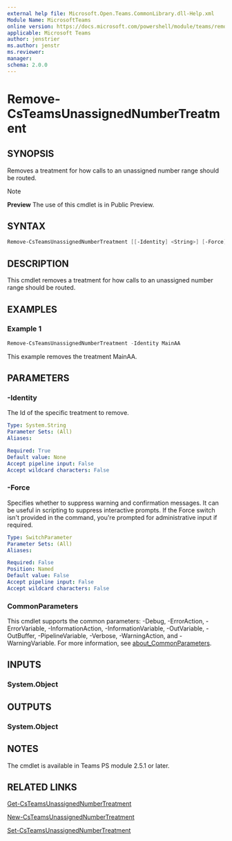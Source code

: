 ```yaml
---
external help file: Microsoft.Open.Teams.CommonLibrary.dll-Help.xml
Module Name: MicrosoftTeams
online version: https://docs.microsoft.com/powershell/module/teams/remove-csteamsunassignednumbertreatment
applicable: Microsoft Teams
author: jenstrier
ms.author: jenstr
ms.reviewer: 
manager:
schema: 2.0.0
---
```


# Remove-CsTeamsUnassignedNumberTreatment

## SYNOPSIS
Removes a treatment for how calls to an unassigned number range should be routed.

> [!NOTE]
> **Preview** The use of this cmdlet is in Public Preview.
  
## SYNTAX

```powershell
Remove-CsTeamsUnassignedNumberTreatment [[-Identity] <String>] [-Force] [-WhatIf] [-Confirm]  [<CommonParameters>]
```

## DESCRIPTION
This cmdlet removes a treatment for how calls to an unassigned number range should be routed.

## EXAMPLES

### Example 1
```powershell
Remove-CsTeamsUnassignedNumberTreatment -Identity MainAA
```
This example removes the treatment MainAA.


## PARAMETERS

### -Identity
The Id of the specific treatment to remove.

```yaml
Type: System.String
Parameter Sets: (All)
Aliases:

Required: True
Default value: None
Accept pipeline input: False
Accept wildcard characters: False
```

### -Force
Specifies whether to suppress warning and confirmation messages. It can be useful in scripting to suppress interactive prompts. If the Force switch isn't provided in the command, you're prompted for administrative input if required.

```yaml
Type: SwitchParameter
Parameter Sets: (All)
Aliases:

Required: False
Position: Named
Default value: False
Accept pipeline input: False
Accept wildcard characters: False
```

### CommonParameters
This cmdlet supports the common parameters: -Debug, -ErrorAction, -ErrorVariable, -InformationAction, -InformationVariable, -OutVariable, -OutBuffer, -PipelineVariable, -Verbose, -WarningAction, and -WarningVariable. For more information, see [about_CommonParameters](https://go.microsoft.com/fwlink/?LinkID=113216).

## INPUTS

### System.Object

## OUTPUTS

### System.Object

## NOTES
The cmdlet is available in Teams PS module 2.5.1 or later.

## RELATED LINKS
[Get-CsTeamsUnassignedNumberTreatment](Get-CsTeamsUnassignedNumberTreatment.md)

[New-CsTeamsUnassignedNumberTreatment](New-CsTeamsUnassignedNumberTreatment.md)

[Set-CsTeamsUnassignedNumberTreatment](Set-CsTeamsUnassignedNumberTreatment.md)

